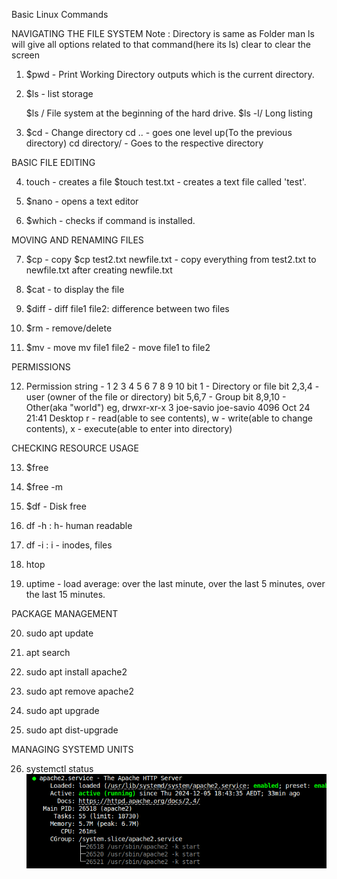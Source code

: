 Basic Linux Commands

NAVIGATING THE FILE SYSTEM
Note : Directory is same as Folder
       man ls will give all options related to that command(here its ls)
       clear to clear the screen

1. $pwd - Print Working Directory
	outputs which is the current directory.
2. $ls - list storage
	
   $ls /   File system at the beginning of the hard drive.
   $ls -l/ Long listing

	
3. $cd - Change directory
	cd .. - goes one level up(To the previous directory)
	cd directory/ - Goes to the respective directory

BASIC FILE EDITING

4. touch - creates a file
	$touch test.txt - creates a text file called 'test'.

5. $nano - opens a text editor

6. $which - checks if command is installed.

MOVING AND RENAMING FILES
 
7. $cp - copy
	 $cp test2.txt newfile.txt - copy everything from test2.txt to newfile.txt after creating newfile.txt

8. $cat - to display the file

9. $diff - diff file1 file2: difference between two files

10. $rm - remove/delete 

11. $mv - move
	mv file1 file2 - move file1 to file2

PERMISSIONS

12. Permission string - 1 2 3 4 5 6 7 8 9 10
	bit 1 - Directory or file
	bit 2,3,4 - user (owner of the file or directory)
	bit 5,6,7 - Group
	bit 8,9,10 - Other(aka "world")
	eg, drwxr-xr-x 3 joe-savio joe-savio 4096 Oct 24 21:41 Desktop
	r - read(able to see contents), 
	w - write(able to change contents),
	x - execute(able to enter into directory)


CHECKING RESOURCE USAGE

13. $free

14. $free -m

15. $df - Disk free

16. df -h : h- human readable

17. df -i : i - inodes, files

18. htop

19. uptime - load average: over the last minute, over the last 5 minutes, over the last 15 minutes.

PACKAGE MANAGEMENT

20. sudo apt update

21. apt search

22. sudo apt install apache2

23. sudo apt remove apache2

24. sudo apt upgrade

25. sudo apt dist-upgrade

MANAGING SYSTEMD UNITS

26. systemctl status 
[![Reference screenshot](./images/systemctl.png)](./images/systemctl.png)






























